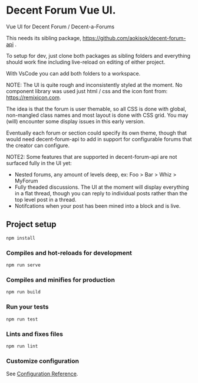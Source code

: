 # Decent Forum Vue UI.


Vue UI for Decent Forum / Decent-a-Forums 

This needs its sibling package, https://github.com/aokisok/decent-forum-api . 

To setup for dev, just clone both packages as sibling folders and everything should work fine including live-reload
on editing of either project.

With VsCode you can add both folders to a workspace. 


NOTE: The UI is quite rough and inconsistently styled at the moment. No component library was used just html / css and the icon font from: https://remixicon.com. 

The idea is that the forum is user themable, so all CSS is done with global, non-mangled class names and most layout is done with CSS grid. You may (will) encounter some display issues in this early version.   

Eventually each forum or section could specify its own theme, though that would need decent-forum-api to add in support for configurable forums that the creator can configure.  

NOTE2: Some features that are supported in decent-forum-api are not surfaced fully in the UI yet: 
 - Nested forums, any amount of levels deep, ex:  Foo > Bar > Whiz > MyForum
 - Fully theaded discussions. The UI at the moment will display everything in a flat thread, though you can reply to individual posts rather than the top level post in a thread. 
 - Notifcations when your post has been mined into a block and is live.


## Project setup
```
npm install
```

### Compiles and hot-reloads for development
```
npm run serve
```

### Compiles and minifies for production
```
npm run build
```

### Run your tests
```
npm run test
```

### Lints and fixes files
```
npm run lint
```

### Customize configuration
See [Configuration Reference](https://cli.vuejs.org/config/).
